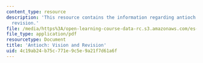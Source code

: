 ```yaml
---
content_type: resource
description: 'This resource contains the information regarding antioch: vision and
  revision.'
file: /media/https%3A/open-learning-course-data-rc.s3.amazonaws.com/es-291-learning-seminar-experiments-in-education-spring-2003/4c19ab24b75c771e9c5e9a21f7d61a6f_MITES_291S03_antioch.pdf
file_type: application/pdf
resourcetype: Document
title: 'Antioch: Vision and Revision'
uid: 4c19ab24-b75c-771e-9c5e-9a21f7d61a6f
---
```

